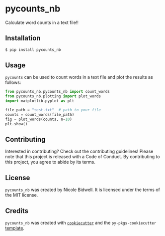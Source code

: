 # pycounts_nb

Calculate word counts in a text file!!

## Installation

```bash
$ pip install pycounts_nb
```

## Usage

`pycounts` can be used to count words in a text file and plot the results
as follows:

```python
from pycounts_nb.pycounts_nb import count_words
from pycounts_nb.plotting import plot_words
import matplotlib.pyplot as plt

file_path = "test.txt"  # path to your file
counts = count_words(file_path)
fig = plot_words(counts, n=10)
plt.show()
```

## Contributing

Interested in contributing? Check out the contributing guidelines! Please note that this project is released with a Code of Conduct. By contributing to this project, you agree to abide by its terms.

## License

`pycounts_nb` was created by Nicole Bidwell. It is licensed under the terms of the MIT license.

## Credits

`pycounts_nb` was created with [`cookiecutter`](https://cookiecutter.readthedocs.io/en/latest/) and the `py-pkgs-cookiecutter` [template](https://github.com/py-pkgs/py-pkgs-cookiecutter).
